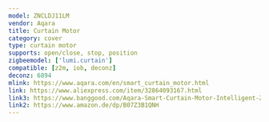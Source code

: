 ```yaml
---
model: ZNCLDJ11LM
vendor: Aqara
title: Curtain Motor
category: cover
type: curtain motor
supports: open/close, stop, position
zigbeemodel: ['lumi.curtain']
compatible: [z2m, iob, deconz]
deconz: 6894
mlink: https://www.aqara.com/en/smart_curtain_motor.html
link: https://www.aliexpress.com/item/32864093167.html
link3: https://www.banggood.com/Aqara-Smart-Curtain-Motor-Intelligent-Zibee-Wifi-For-Smart-Home-Device-Wireless-Remote-Control-Via-Mi-Home-APP-p-1896513.html?cur_warehouse=CN&rmmds=search
link2: https://www.amazon.de/dp/B07Z3B1QNH
---
```

